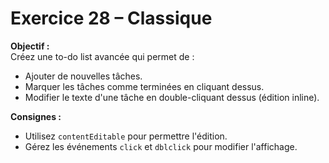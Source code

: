 # Exercice 28 – Classique

**Objectif :**  
Créez une to-do list avancée qui permet de :

- Ajouter de nouvelles tâches.
- Marquer les tâches comme terminées en cliquant dessus.
- Modifier le texte d'une tâche en double-cliquant dessus (édition inline).

**Consignes :**

- Utilisez `contentEditable` pour permettre l'édition.
- Gérez les événements `click` et `dblclick` pour modifier l'affichage.